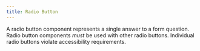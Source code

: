 ```yaml
---
title: Radio Button
---
```


A radio button component represents a single answer to a form question. Radio button components _must_ be used with other radio buttons. Individual radio buttons violate accessibility requirements. 